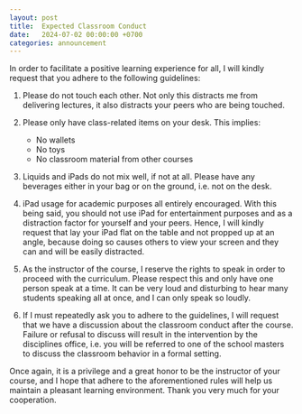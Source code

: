 ```yaml
---
layout: post
title:  Expected Classroom Conduct
date:   2024-07-02 00:00:00 +0700
categories: announcement
---
```


In order to facilitate a positive learning experience for all, I will kindly request that you adhere to the following guidelines:

1. Please do not touch each other. Not only this distracts me from delivering lectures, it also distracts your peers who are being touched.

1. Please only have class-related items on your desk. This implies:
    * No wallets
    * No toys
    * No classroom material from other courses

1. Liquids and iPads do not mix well, if not at all. Please have any beverages either in your bag or on the ground, i.e. not on the desk.

1. iPad usage for academic purposes all entirely encouraged. With this being said, you should not use iPad for entertainment purposes and as a distraction factor for yourself and your peers. Hence, I will kindly request that lay your iPad flat on the table and not propped up at an angle, because doing so causes others to view your screen and they can and will be easily distracted.

1. As the instructor of the course, I reserve the rights to speak in order to proceed with the curriculum. Please respect this and only have one person speak at a time. It can be very loud and disturbing to hear many students speaking all at once, and I can only speak so loudly.

1. If I must repeatedly ask you to adhere to the guidelines, I will request that we have a discussion about the classroom conduct after the course. Failure or refusal to discuss will result in the intervention by the disciplines office, i.e. you will be referred to one of the school masters to discuss the classroom behavior in a formal setting.

Once again, it is a privilege and a great honor to be the instructor of your course, and I hope that adhere to the aforementioned rules will help us maintain a pleasant learning environment. Thank you very much for your cooperation.